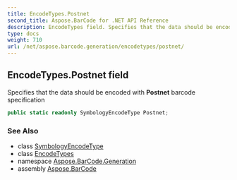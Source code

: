```yaml
---
title: EncodeTypes.Postnet
second_title: Aspose.BarCode for .NET API Reference
description: EncodeTypes field. Specifies that the data should be encoded with Postnet barcode specification
type: docs
weight: 710
url: /net/aspose.barcode.generation/encodetypes/postnet/
---
```

## EncodeTypes.Postnet field

Specifies that the data should be encoded with **Postnet** barcode specification

```csharp
public static readonly SymbologyEncodeType Postnet;
```

### See Also

* class [SymbologyEncodeType](../../symbologyencodetype/)
* class [EncodeTypes](../)
* namespace [Aspose.BarCode.Generation](../../encodetypes/)
* assembly [Aspose.BarCode](../../../)


